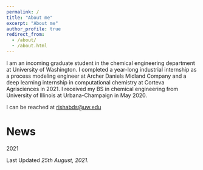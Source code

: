 ```yaml
---
permalink: /
title: "About me"
excerpt: "About me"
author_profile: true
redirect_from: 
  - /about/
  - /about.html
---
```

I am an incoming graduate student in the chemical engineering department at University of Washington. I completed a year-long industrial internship as a process modeling engineer at Archer Daniels Midland Company and a deep learning internship in computational chemistry at Corteva Agrisciences in 2021. I received my BS in chemical engineering from University of Illinois at Urbana-Champaign in May 2020.

I can be reached at rishabds@uw.edu


News
======
2021

Last Updated *25th August, 2021*.

